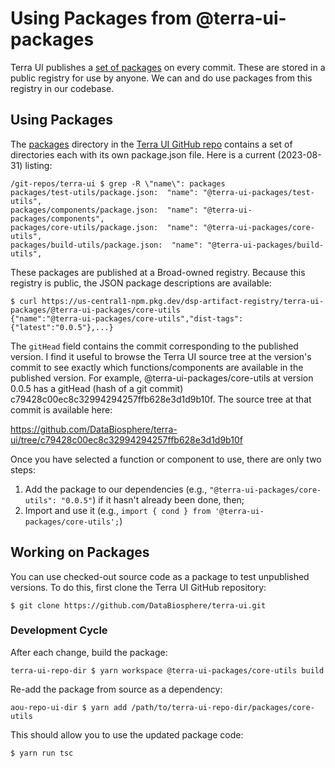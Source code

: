 # Using Packages from @terra-ui-packages

Terra UI publishes a [set of packages](https://github.com/DataBiosphere/terra-ui/tree/dev/packages) on every commit. These are stored in a public registry for use by anyone. We can and do use packages from this registry in our codebase.

## Using Packages

The [packages](https://github.com/DataBiosphere/terra-ui/tree/dev/packages) directory in the [Terra UI GitHub repo](https://github.com/DataBiosphere/terra-ui) contains a set of directories each with its own package.json file. Here is a current (2023-08-31) listing:
```
/git-repos/terra-ui $ grep -R \"name\": packages
packages/test-utils/package.json:  "name": "@terra-ui-packages/test-utils",
packages/components/package.json:  "name": "@terra-ui-packages/components",
packages/core-utils/package.json:  "name": "@terra-ui-packages/core-utils",
packages/build-utils/package.json:  "name": "@terra-ui-packages/build-utils",
```

These packages are published at a Broad-owned registry. Because this registry is public, the JSON package descriptions are available:
```
$ curl https://us-central1-npm.pkg.dev/dsp-artifact-registry/terra-ui-packages/@terra-ui-packages/core-utils
{"name":"@terra-ui-packages/core-utils","dist-tags":{"latest":"0.0.5"},...}
```

The `gitHead` field contains the commit corresponding to the published version. I find it useful to browse the Terra UI source tree at the version's commit to see exactly which functions/components are available in the published version. For example, @terra-ui-packages/core-utils at version 0.0.5 has a gitHead (hash of a git commit) c79428c00ec8c32994294257ffb628e3d1d9b10f. The source tree at that commit is available here:

https://github.com/DataBiosphere/terra-ui/tree/c79428c00ec8c32994294257ffb628e3d1d9b10f

Once you have selected a function or component to use, there are only two steps:
1. Add the package to our dependencies (e.g., `"@terra-ui-packages/core-utils": "0.0.5"`) if it hasn't already been done, then;
2. Import and use it (e.g., `import { cond } from '@terra-ui-packages/core-utils';`)

## Working on Packages

You can use checked-out source code as a package to test unpublished versions. To do this, first clone the Terra UI GitHub repository:

`$ git clone https://github.com/DataBiosphere/terra-ui.git`

### Development Cycle

After each change, build the package:

`terra-ui-repo-dir $ yarn workspace @terra-ui-packages/core-utils build`

Re-add the package from source as a dependency:

`aou-repo-ui-dir $ yarn add /path/to/terra-ui-repo-dir/packages/core-utils`

This should allow you to use the updated package code:

`$ yarn run tsc`
